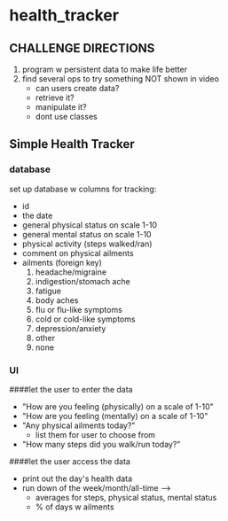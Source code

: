 # health_tracker

## CHALLENGE DIRECTIONS
1. program w persistent data to make life better
2. find several ops to try something NOT shown in video
    * can users create data?
    * retrieve it?
    * manipulate it?
    * dont use classes

## Simple Health Tracker
### database
set up database w columns for tracking:
* id
* the date
* general physical status on scale 1-10
* general mental status on scale 1-10
* physical activity (steps walked/ran)
* comment on physical ailments
* ailments (foreign key)
    1. headache/migraine 
    2. indigestion/stomach ache 
    3. fatigue 
    4. body aches
    5. flu or flu-like symptoms
    6. cold or cold-like symptoms
    7. depression/anxiety
    8. other 
    9. none
    
### UI 
####let the user to enter the data
* "How are you feeling (physically) on a scale of 1-10"
* "How are you feeling (mentally) on a scale of 1-10"
* "Any physical ailments today?"
    * list them for user to choose from
* "How many steps did you walk/run today?"

####let the user access the data
* print out the day's health data
* run down of the week/month/all-time --> 
    * averages for steps, physical status, mental status
    * % of days w ailments
